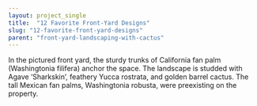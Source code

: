 ```yaml
---
layout: project_single
title:  "12 Favorite Front-Yard Designs"
slug: "12-favorite-front-yard-designs"
parent: "front-yard-landscaping-with-cactus"
---
```

In the pictured front yard, the sturdy trunks of California fan palm (Washingtonia filifera) anchor the space. The landscape is studded with Agave ‘Sharkskin’, feathery Yucca rostrata, and golden barrel cactus. The tall Mexican fan palms, Washingtonia robusta, were preexisting on the property.